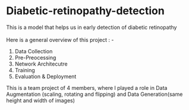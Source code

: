 # Diabetic-retinopathy-detection
This is a model that helps us in early detection of diabetic retinopathy<br><br>
Here is a general overview of this project : -
1) Data Collection
2) Pre-Preocessing
3) Network Architecutre
4) Training
5) Evaluation & Deployment


This is a team project of 4 members, where I played a role in Data Augmentation (scaling, rotating and flipping) and Data Generation(same height and width of images)


